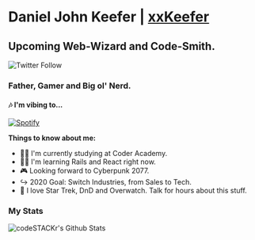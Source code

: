 # Daniel John Keefer | [xxKeefer][website]

## Upcoming Web-Wizard and Code-Smith.
![Twitter Follow](https://img.shields.io/twitter/follow/xxKeefer?color=%231DA1F2&logo=Twitter&style=for-the-badge)

### Father, Gamer and Big ol' Nerd.

#### 🎶 I'm vibing to...
[![Spotify](https://novatorem.xxkeefer.vercel.app//api/spotify)](https://open.spotify.com/user/12179586444)

**Things to know about me:**

- 🧙‍♂️ I'm currently studying at Coder Academy.
- 🧑‍💻 I'm learning Rails and React right now.
- 🎮 Looking forward to Cyberpunk 2077.
- ↪️ 2020 Goal: Switch Industries, from Sales to Tech.
- 🚀 I love Star Trek, DnD and Overwatch. Talk for hours about this stuff.

### My Stats

<!--START_SECTION:waka-->
<!--END_SECTION:waka-->

 <img align="left" alt="codeSTACKr's Github Stats" src="https://github-readme-stats-git-master.xxkeefer.vercel.app/api?username=xxKeefer&show_icons=true&hide_border=true" />

[website]: www.danielkeefer.com